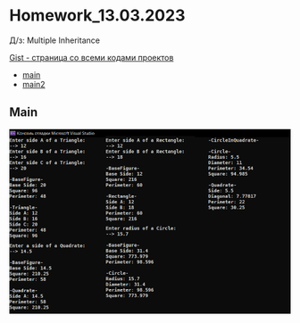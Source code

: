 # Homework_13.03.2023

Д/з: Multiple Inheritance

<a href="https://gist.github.com/SlavikArt/cf4e6542b5619d23c832d43953753a20">Gist - страница со всеми кодами проектов</a>

- [main](main)
- [main2](main2)

<p align="center">
    <h2>Main</h2>
    <p></p>
    <img src="images/main.png">
</p>
